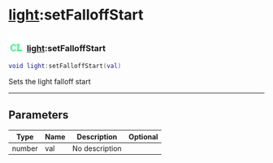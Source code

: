 # [light](../light/README.md):setFalloffStart

### <img src="../../.gitbook/assets/client.png" width="32" height="32" /> [light](../light/README.md):setFalloffStart

```lua
void light:setFalloffStart(val)
```

Sets the light falloff start<br>

-----------------
## Parameters

| Type   | Name | Description | Optional |
| ------ | ---- | ----------- | -------: |
| number | val | No description |   |
